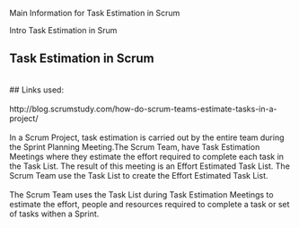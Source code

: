 
Main Information for Task Estimation in Scrum

Intro Task Estimation in Srum

## Task Estimation in Scrum
<br>
## Links used:
<br>

<br>
 http://blog.scrumstudy.com/how-do-scrum-teams-estimate-tasks-in-a-project/
 <br>

 <br>
 In a Scrum Project, task estimation is carried out by the entire team during the Sprint Planning Meeting.The Scrum Team, have Task Estimation Meetings where they estimate the effort required to complete each task in the Task List. The result of this meeting is an Effort Estimated Task List. The Scrum Team use the Task List to create the Effort Estimated Task List.
 <br>

<br>
The Scrum Team uses the Task List during Task Estimation Meetings to estimate the effort, people and resources required to complete a task or set of tasks withen a Sprint.
 <br>

